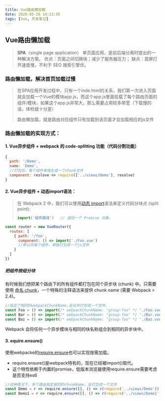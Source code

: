 ```yaml
---
title: Vue路由懒加载
date: 2020-05-26 14:13:35
tags: [Vue, 开发笔记]
---
```


##  Vue路由懒加载

> **SPA**（single page application） 单页面应用，是前后端分离时提出的一种解决方案。
> 优点：页面之间切换快；减少了服务器压力；
> 缺点：首屏打开速度慢，不利于 SEO 搜索引擎优。

###  路由懒加载，解决首页加载过慢

> 在SPA应用开发过程中，只有一个inde.html的关系，我们第一次进入页面就会加载一个Vue的模块app.js，而这个app.js里面挂载了每个路由页面的组件/模块，如果这个app.js非常大，那么需要占用较多带宽（下载慢的话，体检就十分差）
>
> 路由懒加载，就是路由对应组件只有加载到该页面才会加载相应的js文件

### 路由懒加载的实现方式：

####  1.  Vue异步组件 + webpack 的 code-splitting 功能（代码分割功能）

```js
{
  path: '/Demo',
  name: 'Demo',
  //打包后，每个组件单独生成一个chunk文件
  component: reslove => require(['../views/Demo'], resolve)
}
```



####  2. Vue异步组件 + 动态import语法：

> 在 Webpack 2 中，我们可以使用[动态 import](https://github.com/tc39/proposal-dynamic-import)语法来定义代码分块点 (split point):
> ```js
> import('组件路径')   // 返回一个 Promise 对象。
> ```

```js
const router = new VueRouter({
  routes: [
    { path: '/foo', 
      component: () => import('./Foo.vue')
      //默认将每个组件，单独打包成一个js文件
    }
  ]
})
```

##### 把组件按组分块

有时候我们想把某个路由下的所有组件都打包在同个异步块 (chunk) 中。只需要使用 [命名 chunk](https://webpack.js.org/guides/code-splitting-require/#chunkname)，一个特殊的注释语法来提供 chunk name (需要 Webpack > 2.4)。

```js
//指定了相同的webpackChunkName,会合并打包成一个文件。
const Foo = () => import(/* webpackChunkName: "group-foo" */ './Foo.vue')
const Bar = () => import(/* webpackChunkName: "group-foo" */ './Bar.vue')
const Baz = () => import(/* webpackChunkName: "group-foo" */ './Baz.vue')
```

Webpack 会将任何一个异步模块与相同的块名称组合到相同的异步块中。



#### 3. equire.ensure()

使用webpacke的[require.ensure](https://webpack.docschina.org/api/module-methods#require-ensure)也可以实现按需加载。

- require.ensure()是webpack特有的，现在已经被import()取代。
- 这个特性依赖于内置的promise，低版本浏览器使用require.ensure需要考虑是否支持es6

```js
//这种情况下，多个路由指定相同的chunkName，会打包成一个文件
const Demo = r => require.ensure([], () => r(require('../views/Demo')), 'Demo')
const Demo1 = r => require.ensure([], () => r(require('../views/Demo1')), 'Demo')

```


